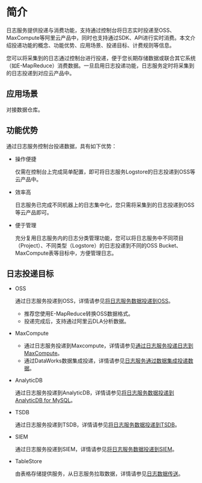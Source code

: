 # 简介

日志服务提供投递与消费功能，支持通过控制台将日志实时投递至OSS、MaxCompute等阿里云产品中，同时也支持通过SDK、API进行实时消费。本文介绍投递功能的概念、功能优势、应用场景、投递目标、计费规则等信息。

您可以将采集到的日志通过控制台进行投递，便于您长期存储数据或联合其它系统（如E-MapReduce）消费数据。一旦启用日志投递功能，日志服务定时将采集到的日志投递到对应云产品中。

## 应用场景

对接数据仓库。

## 功能优势

通过日志服务控制台投递数据，具有如下优势：

-   操作便捷

    仅需在控制台上完成简单配置，即可将日志服务Logstore的日志投递到OSS等云产品中。

-   效率高

    日志服务已完成不同机器上的日志集中化，您只需将采集到的日志投递到OSS等云产品即可。

-   便于管理

    充分复用日志服务内的日志分类管理功能，您可以将日志服务中不同项目（Project）、不同类型（Logstore）的日志投递到不同的OSS Bucket、MaxCompute表等目标中，方便管理日志。


## 日志投递目标

-   OSS

    通过日志服务投递到OSS，详情请参见[将日志服务数据投递到OSS](/cn.zh-CN/消费与投递/数据投递/投递日志到OSS/将日志服务数据投递到OSS.md)。

    -   推荐您使用E-MapReduce转换OSS数据格式。
    -   投递完成后，支持通过阿里云DLA分析数据。
-   MaxCompute
    -   通过日志服务投递到Maxcompute，详情请参见[通过日志服务投递日志到MaxCompute](/cn.zh-CN/消费与投递/数据投递/通过日志服务投递日志到MaxCompute.md)。
    -   通过DataWorks数据集成投递，详情请参见[日志服务通过数据集成投递数据]()。
-   AnalyticDB

    通过日志服务投递到AnalyticDB，详情请参见[将日志服务数据投递到AnalyticDB for MySQL]()。

-   TSDB

    通过日志服务投递到TSDB，详情请参见[将日志服务数据投递到TSDB](/cn.zh-CN/消费与投递/数据投递/将日志服务数据投递到TSDB.md)。

-   SIEM

    通过日志服务投递到SIEM，详情请参见[将日志服务数据投递到SIEM](/cn.zh-CN/消费与投递/数据投递/投递日志到SIEM/简介.md)。

-   TableStore

    由表格存储提供服务，从日志服务拉取数据，详情请参见[日志数据传送]()。


